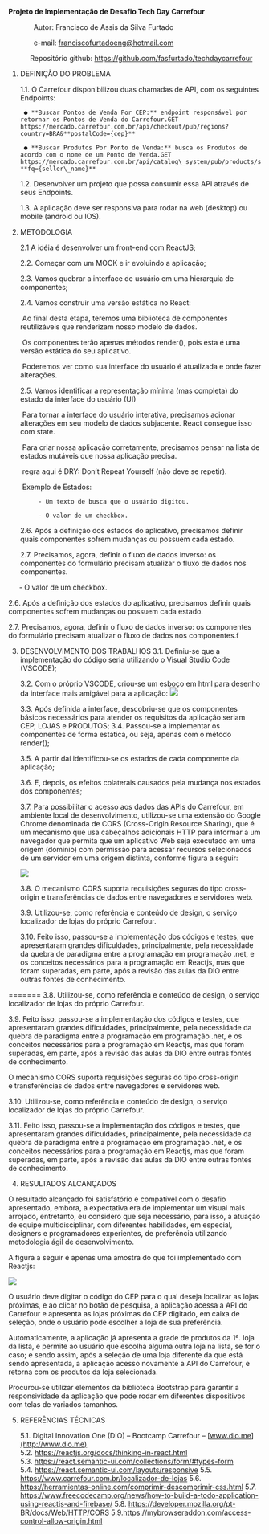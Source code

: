 
**Projeto de Implementação de Desafio Tech Day Carrefour**

`       `Autor: Francisco de Assis da Silva Furtado

`       `e-mail: <franciscofurtadoeng@hotmail.com>

`      `Repositório github: 	<https://github.com/fasfurtado/techdaycarrefour>	

1. DEFINIÇÃO DO PROBLEMA

	1.1. O Carrefour disponibilizou duas chamadas de API, com os seguintes Endpoints:


		● **Buscar Pontos de Venda Por CEP:** endpoint responsável por retornar os Pontos de Venda do Carrefour.GET https://mercado.carrefour.com.br/api/checkout/pub/regions?country=BRA&**postalCode={cep}**
		
		● **Buscar Produtos Por Ponto de Venda:** busca os Produtos de acordo com o nome de um Ponto de Venda.GET https://mercado.carrefour.com.br/api/catalog\_system/pub/products/search?**fq={seller\_name}**

	1.2. Desenvolver um projeto que possa consumir essa API através de seus Endpoints.
	
	1.3. A aplicação deve ser responsiva para rodar na web (desktop) ou mobile (android ou IOS).


2. METODOLOGIA

    2.1 A idéia é desenvolver um front-end com ReactJS;

    2.2. Começar com um MOCK e ir evoluindo a aplicação;

    2.3. Vamos quebrar a interface de usuário em uma hierarquia de componentes;

    2.4. Vamos construir uma versão estática no React:

	​		Ao final desta etapa, teremos uma biblioteca de componentes reutilizáveis que renderizam nosso modelo de dados.

	​		Os componentes terão apenas métodos render(), pois esta é uma versão estática do seu aplicativo.

	​		Poderemos ver como sua interface do usuário é atualizada e onde fazer alterações.

	2.5. Vamos identificar a representação mínima (mas completa) do estado da interface do usuário (UI)

	​		Para tornar a interface do usuário interativa, precisamos acionar alterações em seu modelo de dados subjacente. React consegue isso com state.

	​		Para criar nossa aplicação corretamente, precisamos pensar na lista de estados mutáveis que nossa aplicação precisa.

	​		regra aqui é DRY: Don’t Repeat Yourself (não deve se repetir).

	​		Exemplo de Estados:

			- Um texto de busca que o usuário digitou.
		
			- O valor de um checkbox.


	2.6. Após a definição dos estados do aplicativo, precisamos definir quais componentes sofrem mudanças ou possuem cada estado.
	
	2.7. Precisamos, agora, definir o fluxo de dados inverso: os componentes do formulário precisam atualizar o fluxo de dados nos componentes.

`	`- O valor de um checkbox.

2.6. Após a definição dos estados do aplicativo, precisamos definir quais componentes sofrem mudanças ou possuem cada estado.

2.7. Precisamos, agora, definir o fluxo de dados inverso: os componentes do formulário precisam atualizar o fluxo de dados nos componentes.f


3. DESENVOLVIMENTO DOS TRABALHOS
	3.1. Definiu-se que a implementação do código seria utilizando o Visual Studio Code (VSCODE);

	3.2. Com o próprio VSCODE, criou-se um esboço em html para desenho da interface mais amigável para a aplicação:
	![](../master/mokup-carrefour.png)

	3.3. Após definida a interface, descobriu-se que os componentes básicos necessários para atender os requisitos da aplicação seriam CEP, LOJAS e PRODUTOS;
	3.4. Passou-se a implementar os componentes de forma estática, ou seja, apenas com o método render();

	3.5. A partir daí identificou-se os estados de cada componente da aplicação;

	3.6. E, depois, os efeitos colaterais causados pela mudança nos estados dos componentes;

	3.7. Para possibilitar o acesso aos dados das APIs do Carrefour, em ambiente local de desenvolvimento, utilizou-se uma extensão do Google Chrome denominada de CORS (Cross-Origin Resource Sharing), que é um mecanismo que usa cabeçalhos adicionais HTTP para informar a um navegador que permita que um aplicativo Web seja executado em uma origem (domínio) com permissão para acessar recursos selecionados de um servidor em uma origem distinta, conforme figura a seguir:
	
	![](https://mdn.mozillademos.org/files/14295/CORS_principle.png)
	
	3.8. O mecanismo CORS suporta requisições seguras do tipo cross-origin e transferências de dados entre navegadores e servidores web.
	
	3.9. Utilizou-se, como referência e conteúdo de design, o serviço localizador de lojas do próprio Carrefour.
	
	3.10. Feito isso, passou-se a implementação dos códigos e testes, que apresentaram grandes dificuldades, principalmente, pela necessidade da quebra de paradigma entre a programação em programação .net, e os conceitos necessários para a programação em Reactjs, mas que foram superadas, em parte, após a revisão das aulas da DIO entre outras fontes de conhecimento.
	
=======
3.8. Utilizou-se, como referência e conteúdo de design, o serviço localizador de lojas do próprio Carrefour.

3.9. Feito isso, passou-se a implementação dos códigos e testes, que apresentaram grandes dificuldades, principalmente, pela necessidade da quebra de paradigma entre a programação em programação .net, e os conceitos necessários para a programação em Reactjs, mas que foram superadas, em parte, após a revisão das aulas da DIO entre outras fontes de conhecimento.

O mecanismo CORS suporta requisições seguras do tipo cross-origin e transferências de dados entre navegadores e servidores web.

3.10. Utilizou-se, como referência e conteúdo de design, o serviço localizador de lojas do próprio Carrefour.

3.11. Feito isso, passou-se a implementação dos códigos e testes, que apresentaram grandes dificuldades, principalmente, pela necessidade da quebra de paradigma entre a programação em programação .net, e os conceitos necessários para a programação em Reactjs, mas que foram superadas, em parte, após a revisão das aulas da DIO entre outras fontes de conhecimento.


4. RESULTADOS ALCANÇADOS

O resultado alcançado foi satisfatório e compatível com o desafio apresentado, embora, a expectativa era de implementar um visual mais arrojado, entretanto, eu considero que seja necessário, para isso, a atuação de equipe multidisciplinar, com diferentes habilidades, em especial, designers e programadores experientes, de preferência utilizando metodologia ágil de desenvolvimento.

A figura a seguir é apenas uma amostra do que foi implementado com Reactjs:

![](../master/view-techday-carrefour.png)

O usuário deve digitar o código do CEP para o qual deseja localizar as lojas próximas, e  ao clicar no botão de pesquisa, a aplicação acessa a API do Carrefour e apresenta as lojas próximas do CEP digitado, em caixa de seleção, onde o usuário pode escolher a loja de sua preferência.

Automaticamente, a aplicação já apresenta a grade de produtos da 1ª. loja da lista, e permite ao usuário que escolha alguma outra loja na lista, se for o caso; e sendo assim, após a seleção de uma loja diferente da que está sendo apresentada,  a aplicação acesso novamente a API do Carrefour, e retorna com os produtos da loja selecionada.

Procurou-se utilizar elementos da biblioteca Bootstrap para garantir a responsividade da aplicação que pode rodar em diferentes dispositivos com telas de variados tamanhos.

5. REFERÊNCIAS TÉCNICAS

   5.1. Digital Innovation One (DIO) – Bootcamp Carrefour – [www.dio.me](http://www.dio.me)</br> 
   5.2. <https://reactjs.org/docs/thinking-in-react.html></br>
   5.3. <https://react.semantic-ui.com/collections/form/#types-form></br>
   5.4. <https://react.semantic-ui.com/layouts/responsive>
   5.5. <https://www.carrefour.com.br/localizador-de-lojas>
   5.6. <https://herramientas-online.com/comprimir-descomprimir-css.html>
   5.7. <https://www.freecodecamp.org/news/how-to-build-a-todo-application-using-reactjs-and-firebase/>
   5.8. <https://developer.mozilla.org/pt-BR/docs/Web/HTTP/CORS>
   5.9.<https://mybrowseraddon.com/access-control-allow-origin.html>
